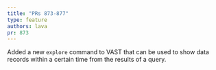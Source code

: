 ```yaml
---
title: "PRs 873-877"
type: feature
authors: lava
pr: 873
---
```


Added a new `explore` command to VAST that can be used to show data records
within a certain time from the results of a query.
